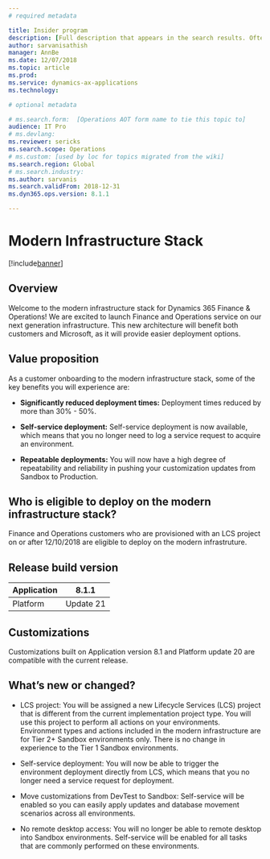 ```yaml
---
# required metadata

title: Insider program
description: [Full description that appears in the search results. Often the first paragraph of your topic.]
author: sarvanisathish
manager: AnnBe
ms.date: 12/07/2018
ms.topic: article
ms.prod: 
ms.service: dynamics-ax-applications
ms.technology: 

# optional metadata

# ms.search.form:  [Operations AOT form name to tie this topic to]
audience: IT Pro
# ms.devlang: 
ms.reviewer: sericks
ms.search.scope: Operations
# ms.custom: [used by loc for topics migrated from the wiki]
ms.search.region: Global 
# ms.search.industry: 
ms.author: sarvanis
ms.search.validFrom: 2018-12-31
ms.dyn365.ops.version: 8.1.1

---
```


# Modern Infrastructure Stack

[!include[banner](../includes/banner.md)]

## Overview

Welcome to the modern infrastructure stack for Dynamics 365 Finance & Operations! We are excited to launch Finance and Operations service on our next generation infrastructure. This new architecture will benefit both customers and Microsoft, as it will provide easier deployment options.

## Value proposition

As a customer onboarding to the modern infrastructure stack, some of the key benefits you will experience are:

-   **Significantly reduced deployment times:** Deployment times reduced by more than 30% - 50%.

-   **Self-service deployment:** Self-service deployment is now available, which means that you no longer need to log a service request to acquire an environment.

-   **Repeatable deployments:** You will now have a high degree of repeatability and reliability in pushing your customization updates from Sandbox to Production.

## Who is eligible to deploy on the modern infrastructure stack?

Finance and Operations customers who are provisioned with an LCS project on or after 12/10/2018 are eligible to deploy on the modern infrastruture.

## Release build version

| Application | 8.1.1     |
|-------------|-----------|
| Platform    | Update 21 |

## Customizations

Customizations built on Application version 8.1 and Platform update 20 are compatible with the current release.

## What’s new or changed?

-   LCS project: You will be assigned a new Lifecycle Services (LCS) project that is different from the current implementation project type. You will use this project to perform all actions on your environments. Environment types and actions included in the modern infrastructure are for Tier 2+ Sandbox environments only. There is no change in experience to the Tier 1 Sandbox environments.

-   Self-service deployment: You will now be able to trigger the environment deployment directly from LCS, which means that you no longer need a service request for deployment.

-   Move customizations from DevTest to Sandbox: Self-service will be enabled so you can easily apply updates and database movement scenarios across all environments.

-   No remote desktop access: You will no longer be able to remote desktop into Sandbox environments. Self-service will be enabled for all tasks that are commonly performed on these environments.
